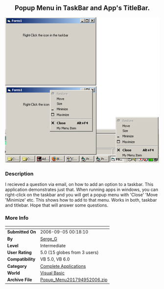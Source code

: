 ﻿<div align="center">

## Popup Menu in TaskBar and App's TitleBar\.

<img src="PIC20069511323643.jpg">
</div>

### Description

I recieved a question via email, on how to add an option to a taskbar. This application demonstrates just that. When running apps in windows, you can right-click on the taskbar and you will get a popup menu with 'Close' 'Move 'Minimize' etc. This shows how to add to that menu. Works in both, taskbar and titlebar. Hope that will answer some questions.
 
### More Info
 


<span>             |<span>
---                |---
**Submitted On**   |2006-09-05 00:18:10
**By**             |[Serge\_G](https://github.com/Planet-Source-Code/PSCIndex/blob/master/ByAuthor/serge-g.md)
**Level**          |Intermediate
**User Rating**    |5.0 (15 globes from 3 users)
**Compatibility**  |VB 5\.0, VB 6\.0
**Category**       |[Complete Applications](https://github.com/Planet-Source-Code/PSCIndex/blob/master/ByCategory/complete-applications__1-27.md)
**World**          |[Visual Basic](https://github.com/Planet-Source-Code/PSCIndex/blob/master/ByWorld/visual-basic.md)
**Archive File**   |[Popup\_Menu201794952006\.zip](https://github.com/Planet-Source-Code/serge-g-popup-menu-in-taskbar-and-app-s-titlebar__1-66464/archive/master.zip)








